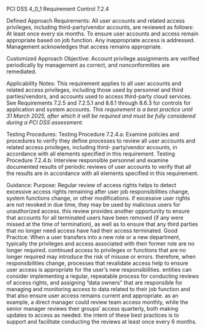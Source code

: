 PCI DSS 4_0_1 Requirement Control 7.2.4

Defined Approach Requirements:
All user accounts and related access privileges, including third-party/vendor accounts, are reviewed as follows: At least once every six months. To ensure user accounts and access remain appropriate based on job function. Any inappropriate access is addressed. Management acknowledges that access remains appropriate.

Customized Approach Objective:
Account privilege assignments are verified periodically by management as correct, and nonconformities are remediated.

Applicability Notes:
This requirement applies to all user accounts and related access privileges, including those used by personnel and third parties/vendors, and accounts used to access third-party cloud services. See Requirements 7.2.5 and 7.2.5.1 and 8.6.1 through 8.6.3 for controls for application and system accounts. _This requirement is a best practice until 31 March_ _2025, after which it will be required and must be_ _fully considered during a PCI DSS assessment._

Testing Procedures:
Testing Procedure 7.2.4.a: Examine policies and procedures to verify they define processes to review all user accounts and related access privileges, including third- party/vendor accounts, in accordance with all elements specified in this requirement.
Testing Procedure 7.2.4.b: Interview responsible personnel and examine documented results of periodic reviews of user accounts to verify that all the results are in accordance with all elements specified in this requirement.

Guidance:
Purpose: Regular review of access rights helps to detect excessive access rights remaining after user job responsibilities change, system functions change, or other modifications. if excessive user rights are not revoked in due time, they may be used by malicious users for unauthorized access. this review provides another opportunity to ensure that accounts for all terminated users have been removed (if any were missed at the time of termination), as well as to ensure that any third parties that no longer need access have had their access terminated. Good Practice: When a user transfers into a new role or a new department, typically the privileges and access associated with their former role are no longer required. continued access to privileges or functions that are no longer required may introduce the risk of misuse or errors. therefore, when responsibilities change, processes that revalidate access help to ensure user access is appropriate for the user’s new responsibilities. entities can consider implementing a regular, repeatable process for conducting reviews of access rights, and assigning “data owners” that are responsible for managing and monitoring access to data related to their job function and that also ensure user access remains current and appropriate. as an example, a direct manager could review team access monthly, while the senior manager reviews their groups’ access quarterly, both making updates to access as needed. the intent of these best practices is to support and facilitate conducting the reviews at least once every 6 months.